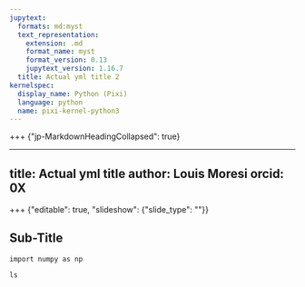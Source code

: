 ```yaml
---
jupytext:
  formats: md:myst
  text_representation:
    extension: .md
    format_name: myst
    format_version: 0.13
    jupytext_version: 1.16.7
  title: Actual yml title 2
kernelspec:
  display_name: Python (Pixi)
  language: python
  name: pixi-kernel-python3
---
```


+++ {"jp-MarkdownHeadingCollapsed": true}

--- 
title: Actual yml title
author: Louis Moresi
orcid: 0X 
---

+++ {"editable": true, "slideshow": {"slide_type": ""}}

## Sub-Title

```{code-cell} ipython3
import numpy as np
```

```{code-cell} ipython3
ls
```

```{code-cell} ipython3

```

```{code-cell} ipython3

```
